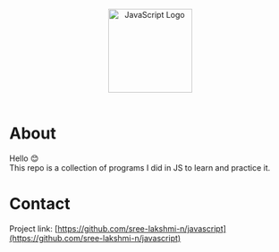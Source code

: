 
<br>
<div align="center">
    <img src="https://icon-library.com/images/javascript-icon/javascript-icon-8.jpg" alt="JavaScript Logo" width="150" height="150">
</div>
<br>

# About #

Hello :blush:<br>
This repo is a collection of programs I did in JS to learn and practice it.


# Contact #

Project link: [https://github.com/sree-lakshmi-n/javascript](https://github.com/sree-lakshmi-n/javascript)
